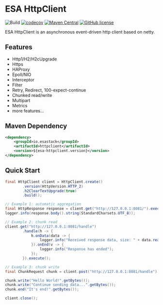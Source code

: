 # ESA HttpClient

![Build](https://github.com/esastack/esa-httpclient/workflows/Build/badge.svg?branch=main)
[![codecov](https://codecov.io/gh/esastack/esa-httpclient/branch/main/graph/badge.svg?token=D85SMNQNK0)](https://codecov.io/gh/esastack/esa-httpclient)
[![Maven Central](https://maven-badges.herokuapp.com/maven-central/io.esastack/httpclient/badge.svg)](https://maven-badges.herokuapp.com/maven-central/io.esastack/httpclient/)
[![GitHub license](https://img.shields.io/github/license/esastack/esa-httpclient)](https://github.com/esastack/esa-httpclient/blob/main/LICENSE)

ESA HttpClient is an asynchronous event-driven http client based on netty.

## Features

- Http1/H2/H2cUpgrade
- Https
- HAProxy
- Epoll/NIO
- Interceptor
- Filter
- Retry, Redirect, 100-expect-continue
- Chunked read/write
- Multipart
- Metrics
- more features...

## Maven Dependency

```xml
<dependency>
    <groupId>io.esastack</groupId>
    <artifactId>httpclient</artifactId>
    <version>${esa-httpclient.version}</version>
</dependency>
```

## Quick Start

```java
final HttpClient client = HttpClient.create()
        .version(HttpVersion.HTTP_2)
        .h2ClearTextUpgrade(true)
        .build();

// Example 1: automatic aggregation
final HttpResponse response = client.get("http://127.0.0.1:8081/").execute().get();
logger.info(response.body().string(StandardCharsets.UTF_8));

// Example 2: chunk read
client.get("http://127.0.0.1:8081/handle")
        .handle(h -> {
            h.onData(data -> {
                logger.info("Received response data, size: " + data.readableBytes());
            }).onEnd(v -> {
                logger.info("Response has ended");
            });
        }).execute();

// Example 3: chunk write
final ChunkRequest chunk = client.post("http://127.0.0.1:8081/handle").segment();

chunk.write("Hello World!".getBytes());
chunk.write("Continue sending data...".getBytes());
chunk.end("It's end!".getBytes());

client.close();
```
